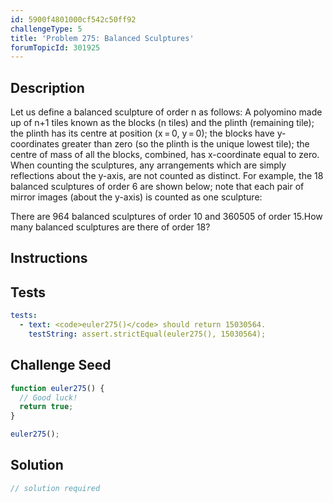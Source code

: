 ```yaml
---
id: 5900f4801000cf542c50ff92
challengeType: 5
title: 'Problem 275: Balanced Sculptures'
forumTopicId: 301925
---
```


## Description
<section id='description'>
Let us define a balanced sculpture of order n as follows:
A polyomino made up of n+1 tiles known as the blocks (n tiles) and the plinth (remaining tile);
the plinth has its centre at position (x = 0, y = 0);
the blocks have y-coordinates greater than zero (so the plinth is the unique lowest tile);
the centre of mass of all the blocks, combined, has x-coordinate equal to zero.
When counting the sculptures, any arrangements which are simply reflections about the y-axis, are not counted as distinct. For example, the 18 balanced sculptures of order 6 are shown below; note that each pair of mirror images (about the y-axis) is counted as one sculpture:


There are 964 balanced sculptures of order 10 and 360505 of order 15.How many balanced sculptures are there of order 18?
</section>

## Instructions
<section id='instructions'>

</section>

## Tests
<section id='tests'>

```yml
tests:
  - text: <code>euler275()</code> should return 15030564.
    testString: assert.strictEqual(euler275(), 15030564);

```

</section>

## Challenge Seed
<section id='challengeSeed'>

<div id='js-seed'>

```js
function euler275() {
  // Good luck!
  return true;
}

euler275();
```

</div>



</section>

## Solution
<section id='solution'>

```js
// solution required
```

</section>
